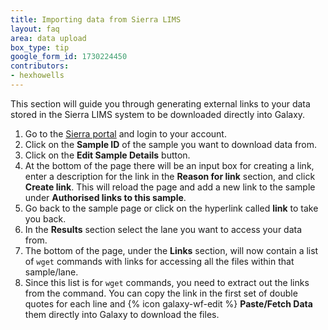 ```yaml
---
title: Importing data from Sierra LIMS
layout: faq
area: data upload
box_type: tip
google_form_id: 1730224450
contributors:
- hexhowells
---
```

This section will guide you through generating external links to your data stored in the Sierra LIMS system to be downloaded directly into Galaxy.

1. Go to the [Sierra portal](https://www.bioinformatics.babraham.ac.uk/sierra/sierra.pl) and login to your account.
2. Click on the **Sample ID** of the sample you want to download data from.
3. Click on the **Edit Sample Details** button.
4. At the bottom of the page there will be an input box for creating a link, enter a description for the link in the **Reason for link** section, and click **Create link**. This will reload the page and add a new link to the sample under **Authorised links to this sample**.
5. Go back to the sample page or click on the hyperlink called **link** to take you back.
6. In the **Results** section select the lane you want to access your data from.
7. The bottom of the page, under the **Links** section, will now contain a list of `wget` commands with links for accessing all the files within that sample/lane.
8. Since this list is for `wget` commands, you need to extract out the links from the command. You can copy the link in the first set of double quotes for each line and {% icon galaxy-wf-edit %} **Paste/Fetch Data** them directly into Galaxy to download the files.
